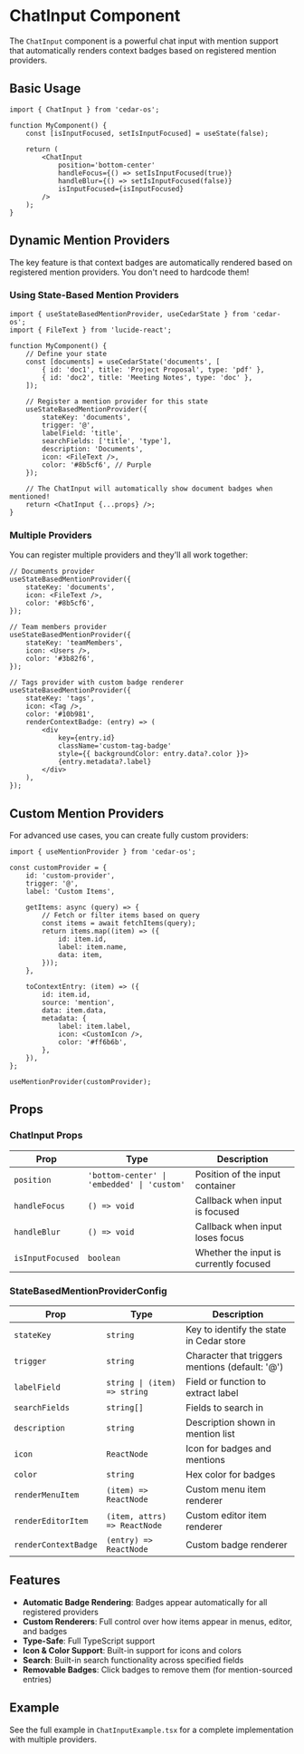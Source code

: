 # ChatInput Component

The `ChatInput` component is a powerful chat input with mention support that automatically renders context badges based on registered mention providers.

## Basic Usage

```tsx
import { ChatInput } from 'cedar-os';

function MyComponent() {
	const [isInputFocused, setIsInputFocused] = useState(false);

	return (
		<ChatInput
			position='bottom-center'
			handleFocus={() => setIsInputFocused(true)}
			handleBlur={() => setIsInputFocused(false)}
			isInputFocused={isInputFocused}
		/>
	);
}
```

## Dynamic Mention Providers

The key feature is that context badges are automatically rendered based on registered mention providers. You don't need to hardcode them!

### Using State-Based Mention Providers

```tsx
import { useStateBasedMentionProvider, useCedarState } from 'cedar-os';
import { FileText } from 'lucide-react';

function MyComponent() {
	// Define your state
	const [documents] = useCedarState('documents', [
		{ id: 'doc1', title: 'Project Proposal', type: 'pdf' },
		{ id: 'doc2', title: 'Meeting Notes', type: 'doc' },
	]);

	// Register a mention provider for this state
	useStateBasedMentionProvider({
		stateKey: 'documents',
		trigger: '@',
		labelField: 'title',
		searchFields: ['title', 'type'],
		description: 'Documents',
		icon: <FileText />,
		color: '#8b5cf6', // Purple
	});

	// The ChatInput will automatically show document badges when mentioned!
	return <ChatInput {...props} />;
}
```

### Multiple Providers

You can register multiple providers and they'll all work together:

```tsx
// Documents provider
useStateBasedMentionProvider({
	stateKey: 'documents',
	icon: <FileText />,
	color: '#8b5cf6',
});

// Team members provider
useStateBasedMentionProvider({
	stateKey: 'teamMembers',
	icon: <Users />,
	color: '#3b82f6',
});

// Tags provider with custom badge renderer
useStateBasedMentionProvider({
	stateKey: 'tags',
	icon: <Tag />,
	color: '#10b981',
	renderContextBadge: (entry) => (
		<div
			key={entry.id}
			className='custom-tag-badge'
			style={{ backgroundColor: entry.data?.color }}>
			{entry.metadata?.label}
		</div>
	),
});
```

## Custom Mention Providers

For advanced use cases, you can create fully custom providers:

```tsx
import { useMentionProvider } from 'cedar-os';

const customProvider = {
	id: 'custom-provider',
	trigger: '@',
	label: 'Custom Items',

	getItems: async (query) => {
		// Fetch or filter items based on query
		const items = await fetchItems(query);
		return items.map((item) => ({
			id: item.id,
			label: item.name,
			data: item,
		}));
	},

	toContextEntry: (item) => ({
		id: item.id,
		source: 'mention',
		data: item.data,
		metadata: {
			label: item.label,
			icon: <CustomIcon />,
			color: '#ff6b6b',
		},
	}),
};

useMentionProvider(customProvider);
```

## Props

### ChatInput Props

| Prop             | Type                                        | Description                            |
| ---------------- | ------------------------------------------- | -------------------------------------- |
| `position`       | `'bottom-center' \| 'embedded' \| 'custom'` | Position of the input container        |
| `handleFocus`    | `() => void`                                | Callback when input is focused         |
| `handleBlur`     | `() => void`                                | Callback when input loses focus        |
| `isInputFocused` | `boolean`                                   | Whether the input is currently focused |

### StateBasedMentionProviderConfig

| Prop                 | Type                         | Description                                     |
| -------------------- | ---------------------------- | ----------------------------------------------- |
| `stateKey`           | `string`                     | Key to identify the state in Cedar store        |
| `trigger`            | `string`                     | Character that triggers mentions (default: '@') |
| `labelField`         | `string \| (item) => string` | Field or function to extract label              |
| `searchFields`       | `string[]`                   | Fields to search in                             |
| `description`        | `string`                     | Description shown in mention list               |
| `icon`               | `ReactNode`                  | Icon for badges and mentions                    |
| `color`              | `string`                     | Hex color for badges                            |
| `renderMenuItem`     | `(item) => ReactNode`        | Custom menu item renderer                       |
| `renderEditorItem`   | `(item, attrs) => ReactNode` | Custom editor item renderer                     |
| `renderContextBadge` | `(entry) => ReactNode`       | Custom badge renderer                           |

## Features

- **Automatic Badge Rendering**: Badges appear automatically for all registered providers
- **Custom Renderers**: Full control over how items appear in menus, editor, and badges
- **Type-Safe**: Full TypeScript support
- **Icon & Color Support**: Built-in support for icons and colors
- **Search**: Built-in search functionality across specified fields
- **Removable Badges**: Click badges to remove them (for mention-sourced entries)

## Example

See the full example in `ChatInputExample.tsx` for a complete implementation with multiple providers.
